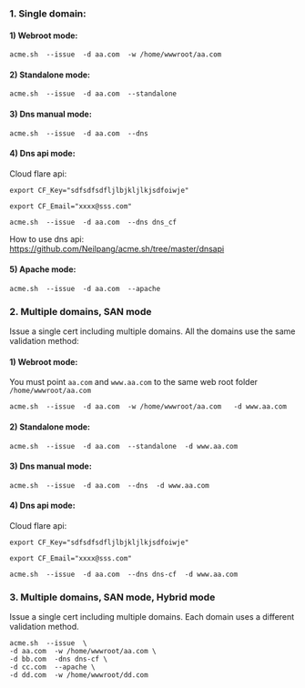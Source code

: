 ### 1. Single domain:

#### 1) Webroot mode:
```
acme.sh  --issue  -d aa.com  -w /home/wwwroot/aa.com
```

#### 2) Standalone mode:
```
acme.sh  --issue  -d aa.com  --standalone
```

#### 3) Dns manual mode:
```
acme.sh  --issue  -d aa.com  --dns
```

#### 4) Dns api mode:
Cloud flare api:
```
export CF_Key="sdfsdfsdfljlbjkljlkjsdfoiwje"

export CF_Email="xxxx@sss.com"

acme.sh  --issue  -d aa.com  --dns dns_cf
```

How to use dns api:  https://github.com/Neilpang/acme.sh/tree/master/dnsapi

#### 5) Apache mode:
```
acme.sh  --issue  -d aa.com  --apache
```


### 2. Multiple domains, SAN mode

Issue a single cert including multiple domains.  All the domains use the same validation method:

#### 1) Webroot mode:
You must point `aa.com` and `www.aa.com` to the same web root folder `/home/wwwroot/aa.com`
```
acme.sh  --issue  -d aa.com  -w /home/wwwroot/aa.com   -d www.aa.com
```

#### 2) Standalone mode:
```
acme.sh  --issue  -d aa.com  --standalone  -d www.aa.com 
```

#### 3) Dns manual mode:
```
acme.sh  --issue  -d aa.com  --dns  -d www.aa.com
```

#### 4) Dns api mode:
Cloud flare api:
```
export CF_Key="sdfsdfsdfljlbjkljlkjsdfoiwje"

export CF_Email="xxxx@sss.com"

acme.sh  --issue  -d aa.com  --dns dns-cf  -d www.aa.com
```


### 3. Multiple domains, SAN mode,  Hybrid mode

Issue a single cert including multiple domains.  Each domain uses a different validation method.


```
acme.sh  --issue  \
-d aa.com  -w /home/wwwroot/aa.com \
-d bb.com  -dns dns-cf \
-d cc.com  --apache \
-d dd.com  -w /home/wwwroot/dd.com
```





